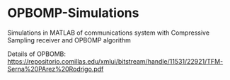 # OPBOMP-Simulations
Simulations in MATLAB of communications system with Compressive Sampling receiver and OPBOMP algorithm

Details of OPBOMB: https://repositorio.comillas.edu/xmlui/bitstream/handle/11531/22921/TFM-Serna%20PArez%20Rodrigo.pdf
